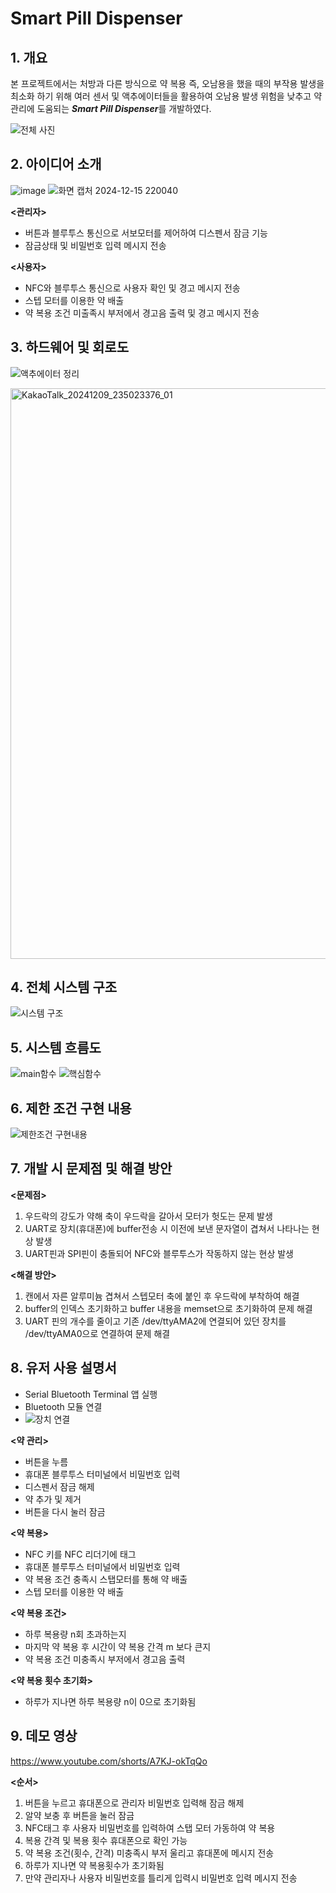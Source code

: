 # Smart Pill Dispenser

## 1. 개요

 본 프로젝트에서는 처방과 다른 방식으로 약 복용 즉, 오남용을 했을 때의 부작용 발생을 최소화 하기 위해 여러 센서 및 액추에이터들을 활용하여 오남용 발생 위험을 낮추고 약 관리에 도움되는 ***Smart Pill Dispenser***를 개발하였다.    


    

      

   
  ![전체 사진](https://github.com/user-attachments/assets/099fd972-8083-42e5-92d6-d2c1979634e5)

 

 ## 2. 아이디어 소개

 ![image](https://github.com/user-attachments/assets/a6e68c0c-5604-44af-b1b0-1d457e180f8d)
![화면 캡처 2024-12-15 220040](https://github.com/user-attachments/assets/8871bc2b-1794-4ee6-93b5-66208922ba46)


**<관리자>**
- 버튼과 블루투스 통신으로 서보모터를 제어하여 디스펜서 잠금 기능
- 잠금상태 및 비밀번호 입력 메시지 전송

**<사용자>**
- NFC와 블루투스 통신으로 사용자 확인 및 경고 메시지 전송
- 스텝 모터를 이용한 약 배출
- 약 복용 조건 미출족시 부저에서 경고음 출력 및 경고 메시지 전송

## 3. 하드웨어 및 회로도
![액추에이터 정리](https://github.com/user-attachments/assets/f59fe71a-4fad-4ca2-9b95-6e01e30a9c20)


<img width="913" alt="KakaoTalk_20241209_235023376_01" src="https://github.com/user-attachments/assets/88028db3-0f01-4ecf-b1a3-294e92fbb3c8" />

## 4. 전체 시스템 구조

![시스템 구조](https://github.com/user-attachments/assets/70b8c81c-8756-4955-b6cf-1b5af71074db)


## 5. 시스템 흐름도

![main함수](https://github.com/user-attachments/assets/2e59f94d-43cf-49da-aefe-37c1f0c7b0c2)
![핵심함수](https://github.com/user-attachments/assets/2ca05113-6647-4b9b-82be-dc7649a7dd76)


## 6. 제한 조건 구현 내용
![제한조건 구현내용](https://github.com/user-attachments/assets/f23f62e8-25e1-4d2b-9141-97da4c8a44e8)


## 7. 개발 시 문제점 및 해결 방안

**<문제점>**
1. 우드락의 강도가 약해 축이 우드락을 갈아서 모터가 헛도는 문제 발생
2. UART로 장치(휴대폰)에 buffer전송 시 이전에 보낸 문자열이 겹쳐서 나타나는 현상 발생
3. UART핀과 SPI핀이 충돌되어 NFC와 블루투스가 작동하지 않는 현상 발생

**<해결 방안>**
1. 캔에서 자른 알루미늄 겹쳐서 스텝모터 축에 붙인 후 우드락에 부착하여 해결
2. buffer의 인덱스 초기화하고 buffer 내용을 memset으로 초기화하여 문제 해결
3. UART 핀의 개수를 줄이고 기존 /dev/ttyAMA2에 연결되어 있던 장치를 /dev/ttyAMA0으로 연결하여 문제 해결
## 8. 유저 사용 설명서

- Serial Bluetooth Terminal 앱 실행
- Bluetooth 모듈 연결
- ![장치 연결](https://github.com/user-attachments/assets/fed9204e-c045-4006-870f-5c01c90926a7)



**<약 관리>**
- 버튼을 누름
- 휴대폰 블루투스 터미널에서 비밀번호 입력
- 디스펜서 잠금 해제 
- 약 추가 및 제거
- 버튼을 다시 눌러 잠금

**<약 복용>**
- NFC 키를 NFC 리더기에 태그
- 휴대폰 블루투스 터미널에서 비밀번호 입력
- 약 복용 조건 충족시 스탭모터를 통해 약 배출
- 스텝 모터를 이용한 약 배출

**<약 복용 조건>**
- 하루 복용량 n회 초과하는지
- 마지막 약 복용 후 시간이 약 복용 간격 m 보다 큰지
- 약 복용 조건 미충족시 부저에서 경고음 출력

**<약 복용 횟수 초기화>** 
- 하루가 지나면 하루 복용량 n이 0으로 초기화됨

## 9. 데모 영상

https://www.youtube.com/shorts/A7KJ-okTqQo

       
**<순서>**
1. 버튼을 누르고 휴대폰으로 관리자 비밀번호 입력해 잠금 해제
2. 알약 보충 후 버튼을 눌러 잠금
3. NFC태그 후 사용자 비밀번호를 입력하여 스탭 모터 가동하여 약 복용
4. 복용 간격 및 복용 횟수 휴대폰으로 확인 가능
5. 약 복용 조건(횟수, 간격) 미충족시 부저 울리고 휴대폰에 메시지 전송
6. 하루가 지나면 약 복용횟수가 초기화됨
7. 만약 관리자나 사용자 비밀번호를 틀리게 입력시 비밀번호 입력 메시지 전송

